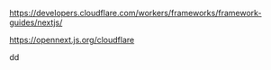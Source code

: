 https://developers.cloudflare.com/workers/frameworks/framework-guides/nextjs/

https://opennext.js.org/cloudflare


dd